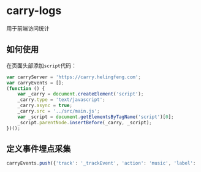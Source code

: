 # carry-logs
用于前端访问统计

## 如何使用

在页面头部添加`script`代码：

```javascript
var carryServer = 'https://carry.helingfeng.com';
var carryEvents = [];
(function () {
    var _carry = document.createElement('script');
    _carry.type = 'text/javascript';
    _carry.async = true;
    _carry.src = '../src/main.js';
    var _script = document.getElementsByTagName('script')[0];
    _script.parentNode.insertBefore(_carry, _script);
})();
```

## 定义事件埋点采集


```javascript
carryEvents.push({'track': '_trackEvent', 'action': 'music', 'label': 'play', 'value': 1});
```